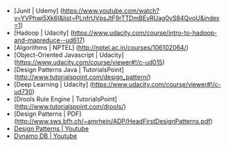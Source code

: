 * [Junit | Udemy] (https://www.youtube.com/watch?v=YVPhwi5Xk6I&list=PLnfrUVpsJtF9rTTDmBEvRUag0vS84QvoU&index=1)
* [Hadoop | Udacity] (https://www.udacity.com/course/intro-to-hadoop-and-mapreduce--ud617)
* [Algorithms | NPTEL] (http://nptel.ac.in/courses/106102064/)
* [Object-Oriented Javascript | Udacity] (https://www.udacity.com/course/viewer#!/c-ud015)
* [Design Patterns Java | TutorialsPoint] (http://www.tutorialspoint.com/design_pattern/)
* [Deep Learning | Udacity] (https://www.udacity.com/course/viewer#!/c-ud730)
* [Drools Rule Engine | TutorialsPoint] (http://www.tutorialspoint.com/drools/)
* [Design Patterns | PDF] (http://www.sws.bfh.ch/~amrhein/ADP/HeadFirstDesignPatterns.pdf)
* [Design Patterns | Youtube](https://www.youtube.com/playlist?list=PLF206E906175C7E07)
* [Dynamo DB | Youtube](https://www.youtube.com/watch?v=Kutr0snaRzU)

